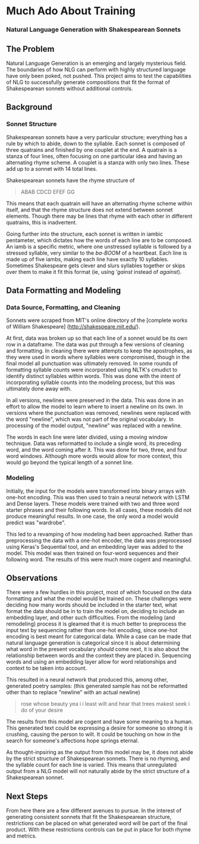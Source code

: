 # Much Ado About Training
### Natural Language Generation with Shakespearean Sonnets

## The Problem
Natural Language Generation is an emerging and largely mysterious field. The boundaries of how NLG can perform with highly structured language have only been poked, not pushed. This project aims to test the capabilities of NLG to successfully generate compositions that fit the format of Shakespearean sonnets without additional controls.

## Background
### Sonnet Structure
Shakespearean sonnets have a very particular structure; everything has a rule by which to abide, down to the syllable. Each sonnet is composed of three quatrains and finished by one couplet at the end. A quatrain is a stanza of four lines, often focusing on one particular idea and having an alternating rhyme scheme. A couplet is a stanza with only two lines. These add up to a sonnet with 14 total lines.

Shakespearean sonnets have the rhyme structure of
> ABAB CDCD EFEF GG

This means that each quatrain will have an alternating rhyme scheme within itself, and that the rhyme structure does not extend between sonnet elements. Though there may be lines that rhyme with each other in different quatrains, this is inadvertent.

Going further into the structure, each sonnet is written in iambic pentameter, which dictates how the words of each line are to be composed. An iamb is a specific metric, where one unstressed syllable is followed by a stressed syllable, very similar to the *ba-BOOM* of a heartbeat. Each line is made up of five iambs, making each line have exactly 10 syllables. Sometimes Shakespeare gets clever and slurs syllables together or skips over them to make it fit this format (ie, using *'gainst* instead of *against*).

## Data Formatting and Modeling
### Data Source, Formatting, and Cleaning
Sonnets were scraped from MIT's online directory of the [complete works of William Shakespeare] (http://shakespeare.mit.edu/).  

At first, data was broken up so that each line of a sonnet would be its own row in a dataframe. The data was put through a few versions of cleaning and formatting. In cleaning there were attempts to keep the apostrophes, as they were used in words where syllables were compromised, though in the final model all punctuation was ultimately removed. In some rounds of formatting syllable counts were incorporated using NLTK's cmudict to identify distinct syllables within words. This was done with the intent of incorporating syllable counts into the modeling process, but this was ultimately done away with.

In all versions, newlines were preserved in the data. This was done in an effort to allow the model to learn where to insert a newline on its own. In versions where the punctuation was removed, newlines were replaced with the word "newline", which was not part of the original vocabulary. In processing of the model output, "newline" was replaced with a newline.

The words in each line were later divided, using a moving window technique. Data was reformatted to include a single word, its preceding word, and the word coming after it. This was done for two, three, and four word windows. Although more words would allow for more context, this would go beyond the typical length of a sonnet line.

### Modeling
Initially, the input for the models were transformed into binary arrays with one-hot encoding. This was then used to train a neural network with LSTM and Dense layers. These models were trained with two and three word starter phrases and their following words. In all cases, these models did not produce meaningful results. In one case, the only word a model would predict was "wardrobe".

This led to a revamping of how modeling had been approached. Rather than preprocessing the data with a one-hot encoder, the data was preprocessed using Keras's Sequential tool, and an embedding layer was added to the model. This model was then trained on four-word sequences and their following word. The results of this were much more cogent and meaningful.  

## Observations
There were a few hurdles in this project, most of which focused on the data formatting and what the model would be trained on. These challenges were deciding how many words should be included in the starter text, what format the data should be in to train the model on, deciding to include an embedding layer, and other such difficulties. From the modeling (and remodeling) process it is gleamed that it is much better to preprocess the input text by sequencing rather than one-hot encoding, since one-hot encoding is best meant for categorical data. While a case can be made that natural language generation is categorical since it is about determining what word in the present vocabulary *should* come next, it is also about the relationship between words and the context they are placed in. Sequencing words and using an embedding layer allow for word relationships and context to be taken into account.

This resulted in a neural network that produced this, among other, generated poetry samples:
(this generated sample has not be reformatted other than to replace "newline" with an actual newline)
>rose whose beauty yea i
i least wilt
and
hear that trees makest seek
i do of your desire

The results from this model are cogent and have some meaning to a human. This generated text could be expressing a desire for someone so strong it is crushing, causing the person to wilt. It could be touching on how in the search for someone's affections hope springs eternal.

As thought-inpsiring as the output from this model may be, it does not abide by the strict structure of Shakespearean sonnets. There is no rhyming, and the syllable count for each line is varied. This means that unregulated output from a NLG model will not naturally abide by the strict structure of a Shakespearean sonnet.

## Next Steps
From here there are a few different avenues to pursue. In the interest of generating consistent sonnets that fit the Shakespearean structure, restrictions can be placed on what generated word will be part of the final product. With these restrictions controls can be put in place for both rhyme and metrics. 
